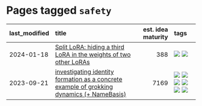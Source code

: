 # Pages tagged `safety`

|last_modified|title|est. idea maturity|tags
|:---|:---|---:|:---|
|2024-01-18|[Split LoRA: hiding a third LoRA in the weights of two other LoRAs](../split-lora.md)|388|[![](https://img.shields.io/badge/tag-experimental-b25b5)](../tags/experimental.md) [![](https://img.shields.io/badge/tag-safety-22d494)](../tags/safety.md)|
|2023-09-21|[investigating identity formation as a concrete example of grokking dynamics (+ NameBasis)](../identity_grokking_dynamics.md)|7169|[![](https://img.shields.io/badge/tag-alignment-95bed6)](../tags/alignment.md) [![](https://img.shields.io/badge/tag-experimental-b25b5)](../tags/experimental.md) [![](https://img.shields.io/badge/tag-interpretability-b5ec2c)](../tags/interpretability.md) [![](https://img.shields.io/badge/tag-publication-b08442)](../tags/publication.md) [![](https://img.shields.io/badge/tag-safety-22d494)](../tags/safety.md) [![](https://img.shields.io/badge/tag-wip-b7fb0)](../tags/wip.md)|